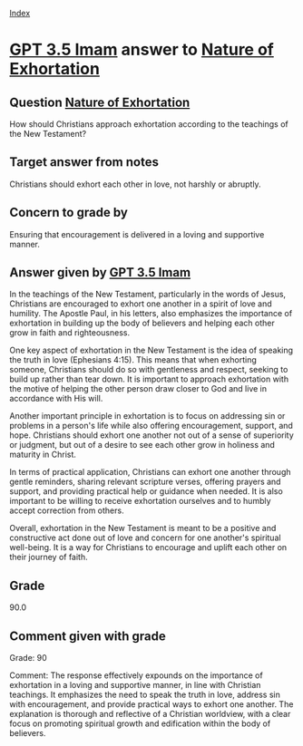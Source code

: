 
[Index](../../index.md)
# [GPT 3.5 Imam](../../answering_models/GPT_3.5_Imam.md) answer to [Nature of Exhortation](../../questions/Nature_of_Exhortation.md)

## Question [Nature of Exhortation](../../questions/Nature_of_Exhortation.md)
How should Christians approach exhortation according to the teachings of the New Testament?

## Target answer from notes
Christians should exhort each other in love, not harshly or abruptly.

## Concern to grade by
Ensuring that encouragement is delivered in a loving and supportive manner.

## Answer given by [GPT 3.5 Imam](../../answering_models/GPT_3.5_Imam.md)
In the teachings of the New Testament, particularly in the words of Jesus, Christians are encouraged to exhort one another in a spirit of love and humility. The Apostle Paul, in his letters, also emphasizes the importance of exhortation in building up the body of believers and helping each other grow in faith and righteousness.

One key aspect of exhortation in the New Testament is the idea of speaking the truth in love (Ephesians 4:15). This means that when exhorting someone, Christians should do so with gentleness and respect, seeking to build up rather than tear down. It is important to approach exhortation with the motive of helping the other person draw closer to God and live in accordance with His will.

Another important principle in exhortation is to focus on addressing sin or problems in a person's life while also offering encouragement, support, and hope. Christians should exhort one another not out of a sense of superiority or judgment, but out of a desire to see each other grow in holiness and maturity in Christ.

In terms of practical application, Christians can exhort one another through gentle reminders, sharing relevant scripture verses, offering prayers and support, and providing practical help or guidance when needed. It is also important to be willing to receive exhortation ourselves and to humbly accept correction from others.

Overall, exhortation in the New Testament is meant to be a positive and constructive act done out of love and concern for one another's spiritual well-being. It is a way for Christians to encourage and uplift each other on their journey of faith.

## Grade
90.0

## Comment given with grade
Grade: 90

Comment: The response effectively expounds on the importance of exhortation in a loving and supportive manner, in line with Christian teachings. It emphasizes the need to speak the truth in love, address sin with encouragement, and provide practical ways to exhort one another. The explanation is thorough and reflective of a Christian worldview, with a clear focus on promoting spiritual growth and edification within the body of believers.

